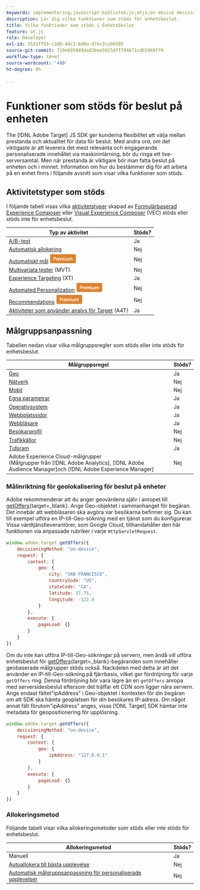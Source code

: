 ```yaml
---
keywords: implementering;javascript-bibliotek;js;atjs;on device decisioning;on device decisioning;supported features
description: Lär dig vilka funktioner som stöds för enhetsbeslut.
title: Vilka funktioner som stöds i Enhetsbeslut
feature: at.js
role: Developer
exl-id: 3531ff55-c3db-44c1-8d0a-d7ec2ccb6505
source-git-commit: 719eb95049dad3bee5925dff794871cd65969f79
workflow-type: tm+mt
source-wordcount: '480'
ht-degree: 0%

---
```


# Funktioner som stöds för beslut på enheten

The [!DNL Adobe Target] JS SDK ger kunderna flexibilitet att välja mellan prestanda och aktualitet för data för beslut. Med andra ord, om det viktigaste är att leverera det mest relevanta och engagerande personaliserade innehållet via maskininlärning, bör du ringa ett live-serversamtal. Men när prestanda är viktigare bör man fatta beslut på enheten och i minnet. Information om hur du bestämmer dig för att arbeta på en enhet finns i följande avsnitt som visar vilka funktioner som stöds.

## Aktivitetstyper som stöds

I följande tabell visas vilka [aktivitetstyper](/help/main/c-activities/target-activities-guide.md) skapad av [Formulärbaserad Experience Composer](/help/main/c-experiences/form-experience-composer.md) eller [Visual Experience Composer](/help/main/c-experiences/c-visual-experience-composer/visual-experience-composer.md) (VEC) stöds eller stöds inte för enhetsbeslut.

| Typ av aktivitet | Stöds? |
| --- | --- |
| [A/B-test](/help/main/c-activities/t-test-ab/test-ab.md) | Ja |
| [Automatisk allokering](/help/main/c-activities/automated-traffic-allocation/automated-traffic-allocation.md) | Nej |
| [Automatiskt mål](/help/main/c-activities/auto-target/auto-target-to-optimize.md) ![Premium](/help/main/assets/premium.png) | Nej |
| [Multivariata tester](/help/main/c-activities/c-multivariate-testing/multivariate-testing.md) (MVT) | Nej |
| [Experience Targeting](/help/main/c-activities/t-experience-target/experience-target.md) (XT) | Ja |
| [Automated Personalization](/help/main/c-activities/t-automated-personalization/automated-personalization.md) ![Premium](/help/main/assets/premium.png) | Nej |
| [Recommendations](/help/main/c-recommendations/recommendations.md) ![Premium](/help/main/assets/premium.png) | Nej |
| [Aktiviteter som använder analys för Target](/help/main/c-integrating-target-with-mac/a4t/a4t.md) (A4T) | Ja |

## Målgruppsanpassning

Tabellen nedan visar vilka målgruppsregler som stöds eller inte stöds för enhetsbeslut.

| Målgruppsregel | Stöds? |
| --- | --- |
| [Geo](/help/main/c-target/c-audiences/c-target-rules/geo.md) | Ja |
| [Nätverk](/help/main/c-target/c-audiences/c-target-rules/network.md) | Nej |
| [Mobil](/help/main/c-target/c-audiences/c-target-rules/mobile.md) | Nej |
| [Egna parametrar](/help/main/c-target/c-audiences/c-target-rules/custom-parameters.md) | Ja |
| [Operativsystem](/help/main/c-target/c-audiences/c-target-rules/operating-system.md) | Ja |
| [Webbplatssidor](/help/main/c-target/c-audiences/c-target-rules/site-pages.md) | Ja |
| [Webbläsare](/help/main/c-target/c-audiences/c-target-rules/browser.md) | Ja |
| [Besökarprofil](/help/main/c-target/c-audiences/c-target-rules/visitor-profile.md) | Nej |
| [Trafikkällor](/help/main/c-target/c-audiences/c-target-rules/traffic-sources.md) | Nej |
| [Tidsram](/help/main/c-target/c-audiences/c-target-rules/time-frame.md) | Ja |
| Adobe Experience Cloud-målgrupper<br>(Målgrupper från [!DNL Adobe Analytics], [!DNL Adobe Audience Manager]och [!DNL Adobe Experience Manager] | Nej |

### Målinriktning för geolokalisering för beslut på enheter

Adobe rekommenderar att du anger geovärdena själv i anropet till [getOffers](https://developer.adobe.com/target/implement/client-side/atjs/atjs-functions/adobe-target-getoffers-atjs-2/){target=_blank}. Ange Geo-objektet i sammanhanget för begäran. Det innebär att webbläsaren ska avgöra var besökarna befinner sig. Du kan till exempel utföra en IP-till-Geo-sökning med en tjänst som du konfigurerar. Vissa värdtjänstleverantörer, som Google Cloud, tillhandahåller den här funktionen via anpassade rubriker i varje `HttpServletRequest`.

```javascript
window.adobe.target.getOffers({ 
	decisioningMethod: "on-device", 
	request: { 
		context: { 
			geo: { 
				city: "SAN FRANCISCO", 
				countryCode: "US", 
				stateCode: "CA", 
				latitude: 37.75, 
				longitude: -122.4 
			} 
		}, 
		execute: { 
			pageLoad: {} 
		} 
	} 
})
```

Om du inte kan utföra IP-till-Geo-sökningar på servern, men ändå vill utföra enhetsbeslut för [getOffers](https://developer.adobe.com/target/implement/client-side/atjs/atjs-functions/adobe-target-getoffers-atjs-2/){target=_blank}-begäranden som innehåller geobaserade målgrupper stöds också. Nackdelen med detta är att det använder en IP-till-Geo-sökning på fjärrbasis, vilket ger fördröjning för varje `getOffers` ring. Denna fördröjning bör vara lägre än en `getOffers` anropa med serversidesbeslut eftersom det träffar ett CDN som ligger nära servern. Ange endast fältet&quot;ipAddress&quot; i Geo-objektet i kontexten för din begäran om att SDK ska hämta geoplatsen för din besökares IP-adress. Om något annat fält förutom&quot;ipAddress&quot; anges, visas [!DNL Target] SDK hämtar inte metadata för geopositionering för upplösning.

```javascript
window.adobe.target.getOffers({ 
	decisioningMethod: "on-device", 
	request: { 
		context: { 
			geo: { 
				ipAddress: "127.0.0.1" 
			} 
		}, 
		execute: { 
			pageLoad: {} 
		} 
	} 
})
```

### Allokeringsmetod

Följande tabell visar vilka allokeringsmetoder som stöds eller inte stöds för enhetsbeslut.

| Allokeringsmetod | Stöds? |
| --- | --- |
| Manuell | Ja |
| [Autoallokera till bästa upplevelse](/help/main/c-activities/automated-traffic-allocation/automated-traffic-allocation.md) | Nej |
| [Automatisk målgruppsanpassning för personaliserade upplevelser](/help/main/c-activities/auto-target/auto-target-to-optimize.md) | Nej |
